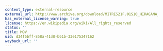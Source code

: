 ```yaml
---
content_type: external-resource
external_url: http://www.archive.org/download/MITRES21F.01S10_HIRAGANA_CHARACTERS/0408.mov
has_external_license_warning: true
license: https://en.wikipedia.org/wiki/All_rights_reserved
status: ''
title: MOV
uid: d34f5bff-858a-41d8-b61b-33e175347162
wayback_url: ''
---
```

